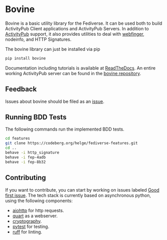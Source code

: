<!--
SPDX-FileCopyrightText: 2023 Helge
SPDX-FileCopyrightText: 2024 helge

SPDX-License-Identifier: MIT
-->

# Bovine

Bovine is a basic utility library for the Fediverse. It can be used both to build ActivityPub Client applications and ActivityPub Servers. In addition to [ActivityPub](https://activitypub.rocks/) support, it also provides utilities to deal with [webfinger](https://webfinger.net), nodeinfo, and HTTP Signatures.

The bovine library can just be installed via pip

```bash
pip install bovine
```

Documentation including tutorials is available at [ReadTheDocs](https://bovine.readthedocs.io/en/latest/).
An entire working ActivityPub server can be found in the [bovine repository](https://codeberg.org/bovine/bovine/).

## Feedback

Issues about bovine should be filed as an [issue](https://codeberg.org/bovine/bovine/issues).

## Running BDD Tests

The following commands run the implemented BDD tests.

```bash
cd features
git clone https://codeberg.org/helge/fediverse-features.git
cd ..
behave -i http_signature
behave -i fep-4adb
behave -i fep-8b32
```

## Contributing

If you want to contribute, you can start by working on issues labeled [Good first issue](https://codeberg.org/bovine/bovine/issues?q=&type=all&state=open&labels=110885&milestone=0&assignee=0&poster=0). The tech stack is currently based on asynchronous python, using the following components:

- [aiohttp](https://docs.aiohttp.org/en/stable/index.html) for http requests.
- [quart](https://quart.palletsprojects.com/en/latest/) as a webserver.
- [cryptography](https://cryptography.io/en/latest/).
- [pytest](https://docs.pytest.org/en/7.3.x/) for testing.
- [ruff](https://pypi.org/project/ruff/) for linting.
